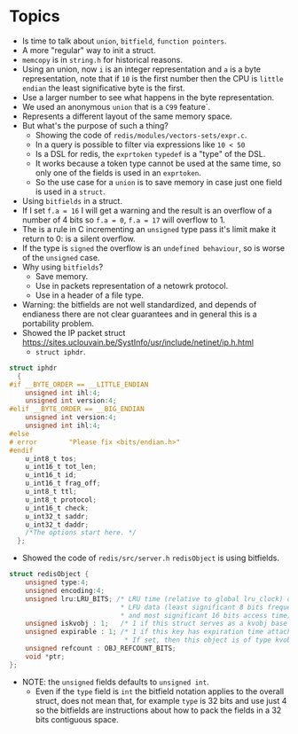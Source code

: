 # Topics

- Is time to talk about `union`, `bitfield`, `function pointers`.
- A more "regular" way to init a struct.
- `memcopy` is in `string.h` for historical reasons.
- Using an union, now `i` is an integer representation and `a` is
a byte representation, note that if `10` is the first number
then the CPU is `little endian` the least significative byte is
the first.
- Use a larger number to see what happens in the byte representation.
- We used an anonymous `union` that is a `C99` feature`.
- Represents a different layout of the same memory space.
- But what's the purpose of such a thing?
  - Showing the code of `redis/modules/vectors-sets/expr.c`.
  - In a query is possible to filter via expressions like `10 < 50`
  - Is a DSL for redis, the `exprtoken` `typedef` is a "type" of the DSL.
  - It works because a token type cannot be used at the same time, so
only one of the fields is used in an `exprtoken`.
  - So the use case for a `union` is to save memory in case just one
field is used in a `struct`.
- Using `bitfields` in a struct.
- If I set `f.a = 16` I will get a warning and the result is an overflow of
a number of 4 bits so `f.a = 0`, `f.a = 17` will overflow to 1.
- The is a rule in C incrementing an `unsigned` type pass it's limit
make it return to 0: is a silent  overflow.
- If the type is `signed` the overflow is an `undefined behaviour`, so is
worse of the `unsigned` case.
- Why using `bitfields`?
  - Save memory.
  - Use in packets representation of a netowrk protocol.
  - Use in a header of a file type.
- Warning: the bitfields are not well standardized, and depends of endianess
there are not clear guarantees and in general this is a portability problem.
- Showed the IP packet struct https://sites.uclouvain.be/SystInfo/usr/include/netinet/ip.h.html
  - `struct iphdr`.
```c
struct iphdr
  {
#if __BYTE_ORDER == __LITTLE_ENDIAN
    unsigned int ihl:4;
    unsigned int version:4;
#elif __BYTE_ORDER == __BIG_ENDIAN
    unsigned int version:4;
    unsigned int ihl:4;
#else
# error        "Please fix <bits/endian.h>"
#endif
    u_int8_t tos;
    u_int16_t tot_len;
    u_int16_t id;
    u_int16_t frag_off;
    u_int8_t ttl;
    u_int8_t protocol;
    u_int16_t check;
    u_int32_t saddr;
    u_int32_t daddr;
    /*The options start here. */
  };
```
- Showed the code of `redis/src/server.h` `redisObject` is using bitfields.
```c
struct redisObject {
    unsigned type:4;
    unsigned encoding:4;
    unsigned lru:LRU_BITS; /* LRU time (relative to global lru_clock) or
                            * LFU data (least significant 8 bits frequency
                            * and most significant 16 bits access time). */
    unsigned iskvobj : 1;   /* 1 if this struct serves as a kvobj base */
    unsigned expirable : 1; /* 1 if this key has expiration time attached.
                             * If set, then this object is of type kvobj */
    unsigned refcount : OBJ_REFCOUNT_BITS;
    void *ptr;
};
```
- NOTE: the `unsigned` fields defaults to `unsigned int`.
  - Even if the `type` field is `int` the bitfield notation applies
to the overall struct, does not mean that, for example `type`
is 32 bits and use just 4 so the bitfields are instructions
about how to pack the fields in a 32 bits contiguous space.
